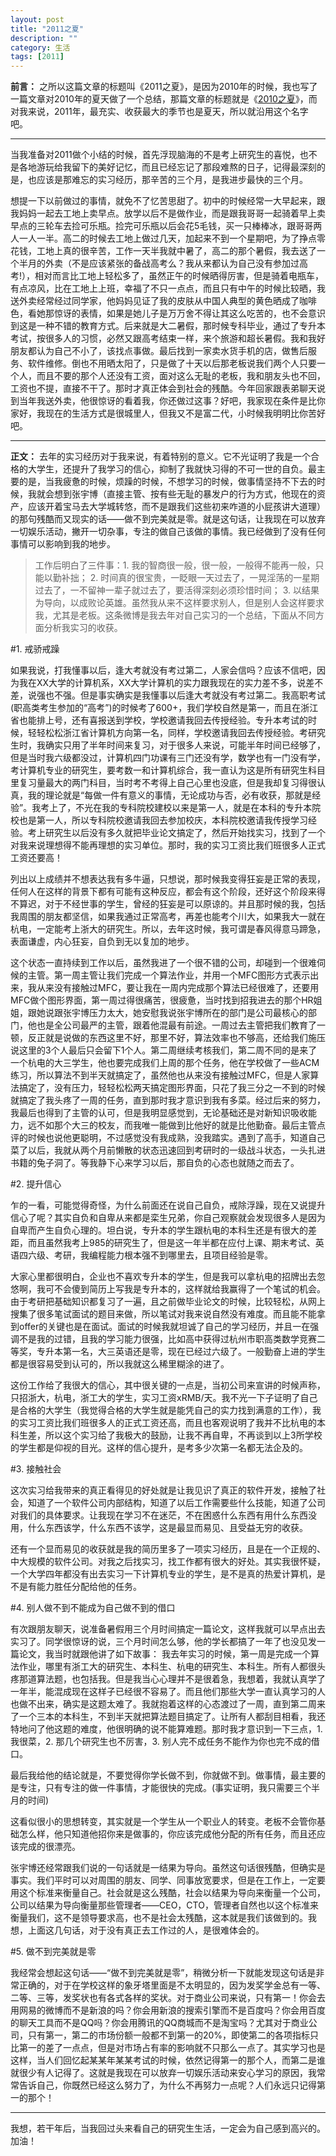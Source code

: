 ```yaml
---
layout: post
title: "2011之夏"
description: ""
category: 生活
tags: [2011]
---
```


**前言：**
之所以这篇文章的标题叫《2011之夏》，是因为2010年的时候，我也写了一篇文章对2010年的夏天做了一个总结，那篇文章的标题就是《[2010之夏][1]》，而对我来说，2011年，最充实、收获最大的季节也是夏天，所以就沿用这个名字吧。

---

当我准备对2011做个小结的时候，首先浮现脑海的不是考上研究生的喜悦，也不是各地游玩给我留下的美好记忆，而且已经忘记了那段难熬的日子，记得最深刻的是，也应该是那难忘的实习经历，那辛苦的三个月，是我进步最快的三个月。

想提一下以前做过的事情，就免不了忆苦思甜了。初中的时候经常一大早起来，跟我妈妈一起去工地上卖早点。放学以后不是做作业，而是跟我哥哥一起骑着早上卖早点的三轮车去捡可乐瓶。捡完可乐瓶以后会花5毛钱，买一只棒棒冰，跟哥哥两人一人一半。高二的时候去工地上做过几天，加起来不到一个星期吧，为了挣点零花钱，工地上真的很辛苦，工作一天半我就中暑了，高二的那个暑假，我去送了一个半月的外卖（不是应该紧张的备战高考么？我从来都认为自己没有参加过高考!），相对而言比工地上轻松多了，虽然正午的时候晒得厉害，但是骑着电瓶车，有点凉风，比在工地上上班，幸福了不只一点点，而且只有中午的时候比较晒，我送外卖经常经过同学家，他妈妈见证了我的皮肤从中国人典型的黄色晒成了咖啡色，看她那惊讶的表情，如果是她儿子是万万舍不得让其这么吃苦的，也不会意识到这是一种不错的教育方式。后来就是大二暑假，那时候专科毕业，通过了专升本考试，按很多人的习惯，必然又跟高考结束一样，来个旅游和超长暑假。我和我好朋友都认为自己不小了，该找点事做。最后找到一家卖水货手机的店，做售后服务、软件维修。倒也不用晒太阳了，只是做了十天以后那老板说我们两个人只要一个人，而且不要的那个人还没有工资，面对这么无耻的老板，我和朋友头也不回，工资也不提，直接不干了。那时才真正体会到社会的残酷。今年回家跟表弟聊天说到当年我送外卖，他很惊讶的看着我，你还做过这事？好吧，我家现在条件是比你家好，我现在的生活方式是很城里人，但我又不是富二代，小时候我明明比你苦好吧。

---

**正文：**
去年的实习经历对于我来说，有着特别的意义。它不光证明了我是一个合格的大学生，还提升了我学习的信心，抑制了我就快习得的不可一世的自负。最主要的是，当我疲惫的时候，烦躁的时候，不想学习的时候，做事情坚持不下去的时候，我就会想到张宇博（直接主管、按有些无耻的暴发户的行为方式，他现在的资产，应该开着宝马去大学城转悠，而不是跟我们这些初来咋道的小屁孩讲大道理）的那句残酷而又现实的话——做不到完美就是零。就是这句话，让我现在可以放弃一切娱乐活动，撇开一切杂事，专注的做自己该做的事情。我已经做到了没有任何事情可以影响到我的地步。

>工作后明白了三件事：1. 我的智商很一般，很一般，一般得不能再一般，只能以勤补拙； 2. 时间真的很宝贵，一眨眼一天过去了，一晃淫荡的一星期过去了，一不留神一辈子就过去了，要活得深刻必须珍惜时间； 3. 以结果为导向，以成败论英雄。虽然我从来不这样要求别人，但是别人会这样要求我，尤其是老板。这条微博是我去年对自己实习的一个总结，下面从不同方面分析我实习的收获。                      

#1. 戒骄戒躁

如果我说，打我懂事以后，逢大考就没有考过第二，人家会信吗？应该不信吧，因为我在XX大学的计算机系，XX大学计算机的实力跟我现在的实力差不多，说差不差，说强也不强。但是事实确实是我懂事以后逢大考就没有考过第二。我高职考试(职高类考生参加的“高考”)的时候考了600+，我们学校自然是第一，而且在浙江省也能排上号，还有喜报送到学校，学校邀请我回去传授经验。专升本考试的时候，轻轻松松浙江省计算机方向第一名，同样，学校邀请我回去传授经验。考研究生时，我确实只用了半年时间来复习，对于很多人来说，可能半年时间已经够了，但是当时我六级都没过，计算机四门功课有三门还没有学，数学也有一门没有学，考计算机专业的研究生，要考数一和计算机综合，我一直认为这是所有研究生科目里复习量最大的两门科目，当时考不考得上自己心里也没底，但是我却复习得很认真，我的理论就是“每做一件有意义的事情，无论成功与否，必有收获，那就是经验”。我考上了，不光在我的专科院校建校以来是第一人，就是在本科的专升本院校也是第一人，所以专科院校邀请我回去参加校庆，本科院校邀请我传授学习经验。考上研究生以后没有多久就把毕业论文搞定了，然后开始找实习，找到了一个对我来说理想得不能再理想的实习单位。那时，我的实习工资比我们班很多人正式工资还要高！

列出以上成绩并不想表达我有多牛逼，只想说，那时候我变得狂妄是正常的表现，任何人在这样的背景下都有可能有这种反应，都会有这个阶段，还好这个阶段来得不算迟，对于不经世事的学生，曾经的狂妄是可以原谅的。并且那时候的我，包括我周围的朋友都坚信，如果我通过正常高考，再差也能考个川大，如果我大一就在杭电，一定能考上浙大的研究生。所以，去年这时候，我可谓是春风得意马蹄急，表面谦虚，内心狂妄，自负到无以复加的地步。

这个状态一直持续到工作以后，虽然我进了一个很不错的公司，却碰到一个很难伺候的主管。第一周主管让我们完成一个算法作业，并用一个MFC图形方式表示出来，我从来没有接触过MFC，要让我在一周内完成那个算法已经很难了，还要用MFC做个图形界面，第一周过得很痛苦，很疲惫，当时找到招我进去的那个HR姐姐，跟她说跟张宇博压力太大，她安慰我说张宇博所在的部门是公司最核心的部门，他也是全公司最严的主管，跟着他混最有前途。一周过去主管把我们教育了一顿，反正就是说做的东西这里不好，那里不好，算法效率也不够高，还给我们施压说这里的3个人最后只会留下1个人。第二周继续考核我们，第二周不同的是来了一个杭电的大三学生，他也要完成我们上周的那个任务，他在学校做了一些ACM练习，所以算法不到半天就搞定了，虽然他也从来没有接触过MFC，但是人家算法搞定了，没有压力，轻轻松松两天搞定图形界面，只花了我三分之一不到的时候就搞定了我头疼了一周的任务，直到那时我才意识到我有多菜。经过后来的努力，我最后也得到了主管的认可，但是我明显感觉到，无论基础还是对新知识吸收能力，远不如那个大三的校友，而我唯一能做到比他好的就是比他勤奋。最后主管点评的时候也说他更聪明，不过感觉没有我成熟，没我踏实。遇到了高手，知道自己菜了以后，我就从两个月前懒散的状态迅速回到考研时的一级战斗状态，一头扎进书籍的兔子洞了。等我静下心来学习以后，那自负的心态也就随之而去了。

#2. 提升信心

乍的一看，可能觉得奇怪，为什么前面还在说自己自负，戒除浮躁，现在又说提升信心了呢？其实自负和自卑从来都是栾生兄弟，你自己观察就会发现很多人是因为自卑而产生自负心理的。坦白说，专升本的学生跟杭电的本科生还是有很大的差距，而且虽然我考上985的研究生了，但是这一年半都在应付上课、期末考试、英语四六级、考研，我编程能力根本强不到哪里去，且项目经验是零。

大家心里都很明白，企业也不喜欢专升本的学生，但是我可以拿杭电的招牌出去忽悠啊，我可不会傻到简历上写我是专升本的，这样就给我赢得了一个笔试的机会。由于考研把基础知识都复习了一遍，且之前做毕业论文的时候，比较轻松，从网上搜集了很多笔试面试的题目来做，所以笔试对我来说自然没有难度。而且能不能拿到offer的关键也是在面试。面试的时候我就坦诚了自己的学习经历，并且一在强调不是我的过错，且我的学习能力很强，比如高中获得过杭州市职高类数学竞赛二等奖，专升本第一名，大三英语还是零，现在已经过六级了。一般勤奋上进的学生都是很容易受到认可的，所以我就这么稀里糊涂的进了。

这份工作给了我很大的信心，其中很关键的一点是，当初公司来宣讲的时候声称，只招浙大，杭电，浙工大的学生，实习工资xRMB/天。我不光一下子证明了自己是合格的大学生（我觉得合格的大学生就是能凭自己的实力找到满意的工作），我的实习工资比我们班很多人的正式工资还高，而且也客观说明了我并不比杭电的本科生差，所以这个实习给了我极大的鼓励，让我不再自卑，不再谈到以上3所学校的学生都是仰视的目光。这样的信心提升，是考多少次第一名都无法企及的。

#3. 接触社会

这次实习给我带来的真正看得见的好处就是让我见识了真正的软件开发，接触了社会，知道了一个软件公司内部结构，知道了以后工作需要些什么技能，知道了公司对我们的具体要求。让我现在学习不在迷茫，不在困惑什么东西有用什么东西没用，什么东西该学，什么东西不该学，这是最显而易见、且受益无穷的收获。

还有一个显而易见的收获就是我的简历里多了一项实习经历，且是在一个正规的、中大规模的软件公司。对我之后找实习，找工作都有很大的好处。其实我很怀疑，一个大学四年都没有出去实习一下计算机专业的学生，是不是真的热爱计算机，是不是有能力胜任分配给他的任务。

#4. 别人做不到不能成为自己做不到的借口

有次跟朋友聊天，说准备暑假用三个月时间搞定一篇论文，这样我就可以早点出去实习了。同学很惊讶的说，三个月时间怎么够，他的学长都搞了一年了也没见发一篇论文，我当时就跟他讲了如下故事：
我去年实习的时候，第一周是完成一个算法作业，哪里有浙工大的研究生、本科生、杭电的研究生、本科生。所有人都很头疼那道算法题，也包括我。但是我当心心理并不是很着急，我想着，我就认真学了一年半，能混成现在这样子已经很不容易了。而且他们那些大学一直认真学习的人也做不出来，确实是这题太难了。我就抱着这样的心态渡过了一周，直到第二周来了一个三本的本科生，不到半天就把算法题目搞定了。让所有人都刮目相看，我还特地问了他这题的难度，他很明确的说不能算难题。那时我才意识到一下三点，1. 我很菜，2. 那几个研究生也不厉害，3. 别人完不成任务不能作为你也完不成的借口。

最后我给他的结论就是，不要觉得你学长做不到，你就做不到。做事情，最主要的是专注，只有专注的做一件事情，才能很快的完成。(事实证明，我只需要三个半月的时间)

这看似很小的思想转变，其实就是一个学生从一个职业人的转变。老板不会管你基础怎么样，他只知道他招你来是做事的，你应该完成他分配的所有任务，而且还应该完成的很漂亮。

张宇博还经常跟我们说的一句话就是一结果为导向。虽然这句话很残酷，但确实是事实。我们平时可以对周围的朋友、同学、同事放宽要求，但是在工作上，一定要用这个标准来衡量自己。社会就是这么残酷，社会以结果为导向来衡量一个公司，公司以结果为导向衡量那些管理者——CEO，CTO，管理者自然也以这个标准来衡量我们，这不是领导要求高，也不是社会太残酷，这本就是我们该做到的。我想，上面这几句话，对于没有真正去工作过的人，是很难体会的。

#5. 做不到完美就是零

我经常会想起这句话——“做不到完美就是零”，稍微分析一下就能发现这句话是非常正确的，对于在学校这样的象牙塔里面是不太明显的，因为发奖学金总有一等、二等、三等，发奖状也有各式各样的奖状。对于商业公司来说，只有第一！你会去用网易的微博而不是新浪的吗？你会用新浪的搜索引擎而不是百度吗？你会用百度的聊天工具而不是QQ吗？你会用腾讯的QQ商城而不是淘宝吗？尤其对于商业公司，只有第一，第二的市场份额一般都不到第一的20%，即使第二的各项指标只比第一的差了一点点，但是对市场占有率的影响就不只那么一点了。其实学习也是这样，当人们回忆起某某年某某考试的时候，依然记得第一的那个人，而第二是谁就很少有人记得了。这就是我现在可以放弃一切娱乐活动来安心学习的原因，我常常告诉自己，你既然已经这么努力了，为什么不再努力一点呢？人们永远只记得第一的那个！

---

我想，若干年后，当我回过头来看自己的研究生生活，一定会为自己感到高兴的。加油！

[1]:http://mingxinglai。com/cn/2010/09/the-summer-of-2010/

